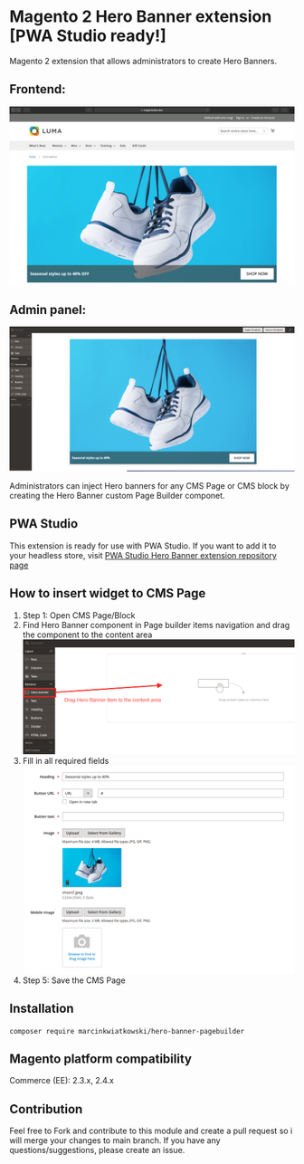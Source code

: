 # Magento 2 Hero Banner extension [PWA Studio ready!]

Magento 2 extension that allows administrators to create Hero Banners.

## Frontend:
![Magento 2 Hero Banner](README/hero_banner.png)

## Admin panel:
![Magento 2 Hero Banner](README/preview_admin.png)

Administrators can inject Hero banners for any CMS Page or CMS block by 
creating the Hero Banner custom Page Builder componet.

## PWA Studio
This extension is ready for use with PWA Studio. If you want to add it to your headless store, visit
[PWA Studio Hero Banner extension repository page](https://github.com/Frodigo/hero-banner-ee-pwa)

## How to insert widget to CMS Page

1. Step 1: Open CMS Page/Block
1. Find Hero Banner component in Page builder items navigation
and drag the component to the content area ![find hero banner](README/find_hero_banner.png)
1. Fill in all required fields ![fill form](README/fill_form.png)
1. Step 5: Save the CMS Page

## Installation

`composer require marcinkwiatkowski/hero-banner-pagebuilder`

## Magento platform compatibility
Commerce (EE): 2.3.x, 2.4.x

## Contribution

Feel free to Fork and contribute to this module and create a pull request so i will merge your changes to main branch.
If you have any questions/suggestions, please create an issue.
